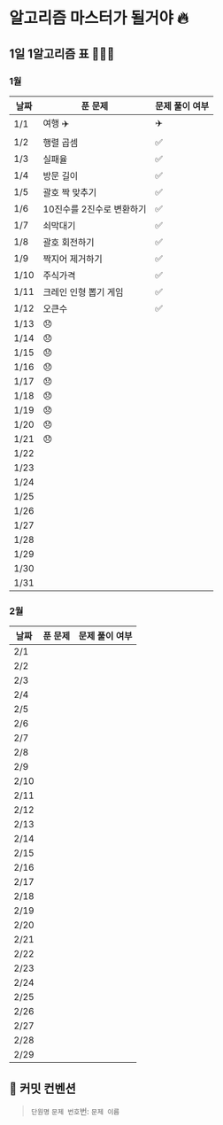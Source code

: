 # 알고리즘 마스터가 될거야 🔥

## 1일 1알고리즘 표 👩🏻‍💻

### 1월

| 날짜 | 푼 문제                        | 문제 풀이 여부 |
| ---- | ------------------------------ | -------------- |
| 1/1  |  여행 ✈️                         |       ✈️        |
| 1/2  |  행렬 곱셈                       | ✅             |
| 1/3  |  실패율                         |    ✅           |
| 1/4  |  방문 길이                       |     ✅          |
| 1/5  |  괄호 짝 맞추기                   |     ✅          |
| 1/6  |  10진수를 2진수로 변환하기          |     ✅          |
| 1/7  |  쇠막대기                        |     ✅          |
| 1/8  |  괄호 회전하기                    |     ✅         |
| 1/9  |  짝지어 제거하기                   |     ✅          |
| 1/10 |  주식가격                        |        ✅       |
| 1/11 |  크레인 인형 뽑기 게임              |      ✅        |
| 1/12 |  오큰수                          |        ✅      |
| 1/13 |        😞                        |                |
| 1/14 |        😞                        |                |
| 1/15 |        😞                        |                |
| 1/16 |         😞                       |                |
| 1/17 |         😞                       |                |
| 1/18 |          😞                      |                |
| 1/19 |          😞                      |                |
| 1/20 |           😞                     |                |
| 1/21 |            😞                    |                |
| 1/22 |                                |                |
| 1/23 |                                |                |
| 1/24 |                                |                |
| 1/25 |                                |                |
| 1/26 |                                |                |
| 1/27 |                                |                |
| 1/28 |                                |                |
| 1/29 |                                |                |
| 1/30 |                                |                |
| 1/31 |                                |                |

### 2월

| 날짜 | 푼 문제 | 문제 풀이 여부 |
| ---- | ------- | -------------- |
| 2/1  |         |                |
| 2/2  |         |                |
| 2/3  |         |                |
| 2/4  |         |                |
| 2/5  |         |                |
| 2/6  |         |                |
| 2/7  |         |                |
| 2/8  |         |                |
| 2/9  |         |                |
| 2/10 |         |                |
| 2/11 |         |                |
| 2/12 |         |                |
| 2/13 |         |                |
| 2/14 |         |                |
| 2/15 |         |                |
| 2/16 |         |                |
| 2/17 |         |                |
| 2/18 |         |                |
| 2/19 |         |                |
| 2/20 |         |                |
| 2/21 |         |                |
| 2/22 |         |                |
| 2/23 |         |                |
| 2/24 |         |                |
| 2/25 |         |                |
| 2/26 |         |                |
| 2/27 |         |                |
| 2/28 |         |                |
| 2/29 |         |                |

## 🌱 커밋 컨벤션
> `단원명` `문제 번호`번: `문제 이름`
